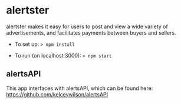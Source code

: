 # alertster

alertster makes it easy for users to post and view a wide variety of advertisements, and facilitates payments between buyers and sellers.

- To set up:
`> npm install`

- To run (on localhost:3000):
`> npm start`

## alertsAPI
This app interfaces with alertsAPI, which can be found here:
https://github.com/kelceywilson/alertsAPI
